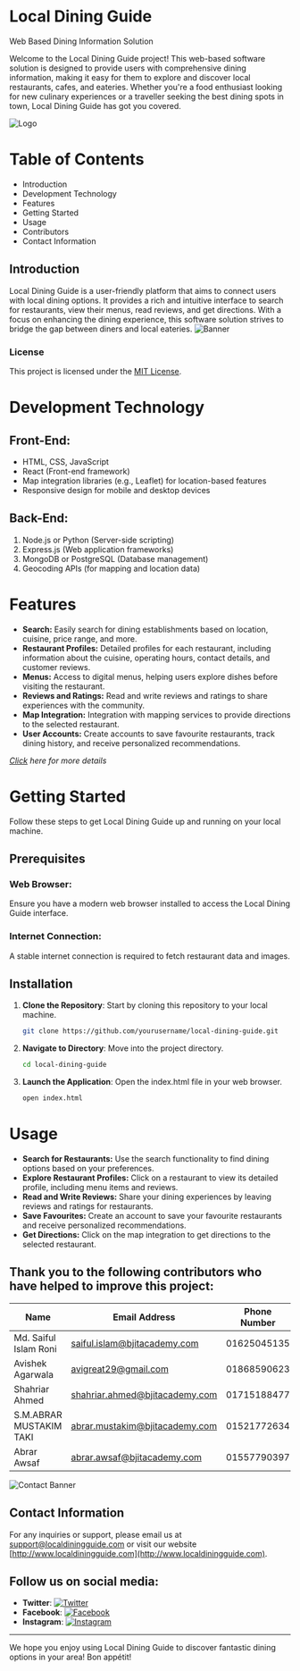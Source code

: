# Local Dining Guide

Web Based Dining Information Solution

Welcome to the Local Dining Guide project! This web-based software solution is designed to provide users with comprehensive dining information, making it easy for them to explore and discover local restaurants, cafes, and eateries. Whether you're a food enthusiast looking for new culinary experiences or a traveller seeking the best dining spots in town, Local Dining Guide has got you covered.

![Logo](https://i.postimg.cc/gjZNQfvY/logo.png)

# Table of Contents
- Introduction
- Development Technology
- Features
- Getting Started
- Usage
- Contributors
- Contact Information

## Introduction
Local Dining Guide is a user-friendly platform that aims to connect users with local dining options. It provides a rich and intuitive interface to search for restaurants, view their menus, read reviews, and get directions. With a focus on enhancing the dining experience, this software solution strives to bridge the gap between diners and local eateries.
![Banner](https://i.postimg.cc/TYnt9vd0/banner.jpg)

### License
This project is licensed under the [MIT License](https://opensource.org/licenses/MIT).

# Development Technology

## Front-End:
- HTML, CSS, JavaScript
- React (Front-end framework)
- Map integration libraries (e.g., Leaflet) for location-based features
- Responsive design for mobile and desktop devices

## Back-End:
1. Node.js or Python (Server-side scripting)
2. Express.js (Web application frameworks)
3. MongoDB or PostgreSQL (Database management)
4. Geocoding APIs (for mapping and location data)

# Features
- **Search:** Easily search for dining establishments based on location, cuisine, price range, and more.
- **Restaurant Profiles:** Detailed profiles for each restaurant, including information about the cuisine, operating hours, contact details, and customer reviews.
- **Menus:** Access to digital menus, helping users explore dishes before visiting the restaurant.
- **Reviews and Ratings:** Read and write reviews and ratings to share experiences with the community.
- **Map Integration:** Integration with mapping services to provide directions to the selected restaurant.
- **User Accounts:** Create accounts to save favourite restaurants, track dining history, and receive personalized recommendations.

*[Click](https://www.bjitacademy.com) here for more details*

# Getting Started
Follow these steps to get Local Dining Guide up and running on your local machine.

## Prerequisites
### Web Browser:
Ensure you have a modern web browser installed to access the Local Dining Guide interface.
### Internet Connection:
A stable internet connection is required to fetch restaurant data and images.

## Installation
1. **Clone the Repository**: Start by cloning this repository to your local machine.
    ```bash
    git clone https://github.com/yourusername/local-dining-guide.git
    ```

2. **Navigate to Directory**: Move into the project directory.
    ```bash
    cd local-dining-guide
    ```

3. **Launch the Application**: Open the index.html file in your web browser.
    ```bash
    open index.html
    ```


# Usage

- **Search for Restaurants:** Use the search functionality to find dining options based on your preferences.
- **Explore Restaurant Profiles:** Click on a restaurant to view its detailed profile, including menu items and reviews.
- **Read and Write Reviews:** Share your dining experiences by leaving reviews and ratings for restaurants.
- **Save Favourites:** Create an account to save your favourite restaurants and receive personalized recommendations.
- **Get Directions:** Click on the map integration to get directions to the selected restaurant.

## Thank you to the following contributors who have helped to improve this project:

| Name           | Email Address      | Phone Number    |
|----------------|--------------------|-----------------|
| Md. Saiful Islam Roni  | saiful.islam@bjitacademy.com    | 01625045135  |
| Avishek  Agarwala  |  avigreat29@gmail.com    | 01868590623  |
| Shahriar Ahmed | shahriar.ahmed@bjitacademy.com    | 01715188477 |
| S.M.ABRAR MUSTAKIM TAKI  | abrar.mustakim@bjitacademy.com    | 01521772634  |
| Abrar Awsaf | abrar.awsaf@bjitacademy.com    | 01557790397  |

![Contact Banner](https://i.postimg.cc/8cspCKXf/contact-Baner.webp)

## Contact Information

For any inquiries or support, please email us at [support@localdiningguide.com](mailto:support@localdiningguide.com) or visit our website [http://www.localdiningguide.com](http://www.localdiningguide.com).

## Follow us on social media:

- **Twitter**: [![Twitter](https://img.icons8.com/ios/50/000000/twitter.png)](https://twitter.com/localdiningguide)
- **Facebook**: [![Facebook](https://img.icons8.com/ios/50/000000/facebook.png)](https://facebook.com/LocalDiningGuide)
- **Instagram**: [![Instagram](https://img.icons8.com/ios/50/000000/instagram.png)](https://instagram.com/localdiningguide)

---

We hope you enjoy using Local Dining Guide to discover fantastic dining options in your area! Bon appétit! 